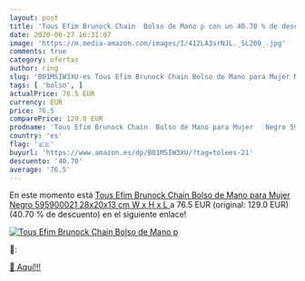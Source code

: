 ```yaml
---
layout: post
title: 'Tous Efim Brunock Chain  Bolso de Mano p con un 40.70 % de descuento'
date: 2020-06-27 16:31:07
image: 'https://m.media-amazon.com/images/I/412LA3srNJL._SL200_.jpg'
comments: true
category: ofertas
author: ring
slug: 'B01MSIW3XU-es Tous Efim Brunock Chain Bolso de Mano para Mujer Negro...'
tags: [ 'bolso', ]
actualPrice: 76.5 EUR
currency: EUR
price: 76.5
comparePrice: 129.0 EUR
prodname: 'Tous Efim Brunock Chain  Bolso de Mano para Mujer   Negro 595900021   28x20x13 cm  W x H x L '
country: 'es'
flag: '🇪🇸'
buyurl: 'https://www.amazon.es/dp/B01MSIW3XU/?tag=tolees-21'
descuento: '40.70'
average: '76.5'
---
```


En este momento está [Tous Efim Brunock Chain  Bolso de Mano para Mujer   Negro 595900021   28x20x13 cm  W x H x L ](https://www.amazon.es/dp/B01MSIW3XU/?tag=tolees-21) a 76.5 EUR (original: 129.0 EUR) (40.70 %  de descuento) en el siguiente enlace!

[![Tous Efim Brunock Chain  Bolso de Mano p](https://m.media-amazon.com/images/I/412LA3srNJL._SL200_.jpg)](https://www.amazon.es/dp/B01MSIW3XU/?tag=tolees-21)

🔎:


[🛒 Aquí!!!](https://www.amazon.es/dp/B01MSIW3XU/?tag=tolees-21)
